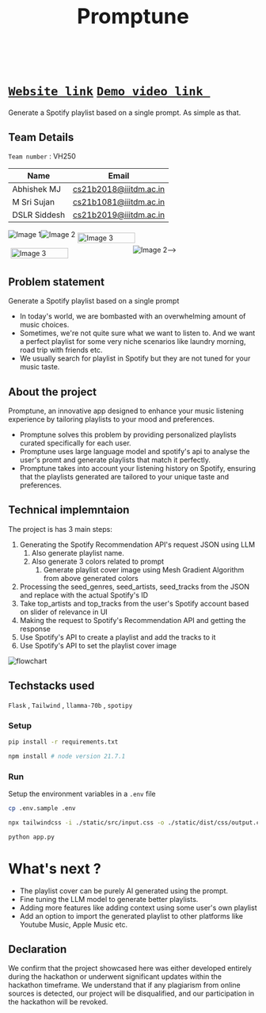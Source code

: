 <h1 align="center" style="border-bottom: none">
    <b>
        <h2 href=""> Promptune </h2><br>
    </b>
    </hr>
</h1>

# [`Website link`](https://spotify.bitgarden.tech/)  [`Demo video link `](https://youtu.be/lFof-deyGEI)
Generate a Spotify playlist based on a single prompt. As simple as that.

## Team Details
`Team number` : VH250

| Name    | Email           |
|---------|-----------------|
| Abhishek MJ | cs21b2018@iiitdm.ac.in |
| M Sri Sujan | cs21b1081@iiitdm.ac.in |
| DSLR Siddesh | cs21b2019@iiitdm.ac.in |

<div style="display: flex; flex-wrap: wrap;">
    <img src="media/desktop_home.png" alt="Image 1">
    <img src="media/desktop_playlist.png" alt="Image 2">
    <img src="media/mobile_main.jpeg" alt="Image 3" style="width: 48%; margin: 5px;">
    <img src="media/mobile_playlist.jpeg" alt="Image 3" style="width: 48%; margin: 5px;">
    <img src="media/playlist.png" alt="Image 2"> -->
</div>

## Problem statement 
Generate a Spotify playlist based on a single prompt
- In today's world, we are bombasted with an overwhelming amount of music choices. 
- Sometimes, we're not quite sure what we want to listen to. And we want a perfect playlist for some very niche scenarios like laundry morning, road trip with friends etc.
- We usually search for playlist in Spotify but they are not tuned for your music taste.


## About the project
Promptune, an innovative app designed to enhance your music listening experience by tailoring playlists to your mood and preferences.
- Promptune solves this problem by providing personalized playlists curated specifically for each user.
- Promptune uses large language model and spotify's api to analyse the user's promt and generate playlists that match it perfectly.
- Promptune takes into account your listening history on Spotify, ensuring that the playlists generated are tailored to your unique taste and preferences.

## Technical implemntaion 
The project is has 3 main steps:

1. Generating the Spotify Recommendation API's request JSON using LLM
   1. Also generate playlist name.
   2. Also generate 3 colors related to prompt
      1. Generate playlist cover image using Mesh Gradient Algorithm from above generated colors
2. Processing the seed_genres, seed_artists, seed_tracks from the JSON and replace with the actual Spotify's ID
3. Take top_artists and top_tracks from the user's Spotify account based on slider of relevance in UI
4. Making the request to Spotify's Recommendation API and getting the response
5. Use Spotify's API to create a playlist and add the tracks to it
6. Use Spotify's API to set the playlist cover image

![flowchart](media/flowchart.png)

## Techstacks used 
`Flask` , `Tailwind` , `llamma-70b` , `spotipy`

### Setup

```bash
pip install -r requirements.txt
```

```bash
npm install # node version 21.7.1
```

### Run

Setup the environment variables in a `.env` file
```bash
cp .env.sample .env
```

```bash
npx tailwindcss -i ./static/src/input.css -o ./static/dist/css/output.css
```

```bash
python app.py
```

# What's next ?
- The playlist cover can be purely AI generated using the prompt.
- Fine tuning the LLM model to generate better playlists.
- Adding more features like adding context using some user's own playlist
- Add an option to import the generated playlist to other platforms like Youtube Music, Apple Music etc.

## Declaration
We confirm that the project showcased here was either developed entirely during the hackathon or underwent significant updates within the hackathon timeframe. We understand that if any plagiarism from online sources is detected, our project will be disqualified, and our participation in the hackathon will be revoked.
